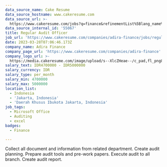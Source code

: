 ```yaml
---
data_source_name: Cake Resume
data_source_hostname: www.cakeresume.com
data_source_url: >-
  https://www.cakeresume.com/jobs?q=finance&refinementList%5Blang_name%5D%5B0%5D=English&refinementList%5Bsalary_type%5D=per_year&range%5Bsalary_range%5D%5Bmin%5D=1000000&page=3
data_source_internal_id: '55067'
title: Regular Audit Officer
job_url: 'https://www.cakeresume.com/companies/adira-finance/jobs/regular-audit-officer'
date: 2023-03-28T07:06:46.173Z
company_name: Adira Finance
company_page_url: 'https://www.cakeresume.com/companies/adira-finance'
company_logo_url: >-
  https://media.cakeresume.com/image/upload/s--XlcZHeae--/c_pad,fl_png8,h_200,w_200/v1677048881/ortnhbywrzzoqdtog1qi.png
salary_text: IDR4700000 - IDR5000000
salary_currency: IDR
salary_type: per_month
salary_min: 4700000
salary_max: 5000000
location_list:
  - Indonesia
  - 'Jakarta, Indonesia'
  - 'Daerah Khusus Ibukota Jakarta, Indonesia'
job_tags:
  - Microsoft Office
  - Auditing
  - excel
badges:
  - Finance

---
```


Collect all document and information from related department. Create audit planning. Prepare audit tools and pre-work papers. Execute audit to all branch. Create audit report.